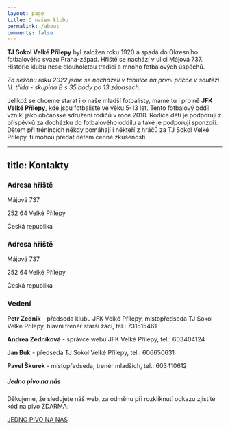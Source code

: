 ```yaml
---
layout: page
title: O našem klubu
permalink: /about
comments: false
---
```


<div class="row justify-content-between">
<div class="col-md-8 pr-5">

<p><b>TJ Sokol Velké Přílepy</b> byl založen roku 1920 a spadá do Okresního fotbalového svazu Praha-západ. Hřiště se nachází v ulici Májová 737. Historie klubu nese dlouholetou tradici a mnoho fotbalových úspěchů.</p>
  
<p><i>Za sezónu roku 2022 jsme se nacházeli v tabulce na první příčce v soutěži III. třída - skupina B s 35 body po 13 zápasech.</i></p>
  

<p>Jelikož se chceme starat i o naše mladší fotbalisty, máme tu i pro ně <b>JFK Velké Přílepy</b>, kde jsou fotbalisté ve věku 5-13 let. Tento fotbalový oddíl vznikl jako občanské sdružení rodičů v roce 2010. Rodiče dětí je podporují z příspěvků za docházku do fotbalového oddílu a také je podporují sponzoři. Dětem při trénincích někdy pomáhají i někteří z hráčů za TJ Sokol Velké Přílepy, ti mohou předat dětem cenné zkušenosti.</p>

</div>
  
---
title: Kontakty
---

<div class="row justify-content-between">
<div class="col-md-8 pr-5">

### Adresa hřiště
  <p>Májová 737</p>
  <p>252 64 Velké Přílepy</p>
  <p>Česká republika</p>
  
### Adresa hřiště
  <p>Májová 737</p>
  <p>252 64 Velké Přílepy</p>
  <p>Česká republika</p>

### Vedení
  <p><b>Petr Zedník</b> - předseda klubu JFK Velké Přílepy, místopředseda TJ Sokol Velké Přílepy, hlavní trenér starší žáci, tel.: 731515461</p>
  <p><b>Andrea Zedníková</b> - správce webu JFK Velké Přílepy, tel.: 603404124</p>
  <p><b>Jan Buk</b> - předseda TJ Sokol Velké Přílepy, tel.: 606650631</p>
  <p><b>Pavel Škurek</b> - místopředseda, trenér mladších, tel.: 603410612</p>


<div class="col-md-4">

<div class="sticky-top sticky-top-80">
<h5>Jedno pivo na nás</h5>

<p>Děkujeme, že sledujete náš web, za odměnu při rozkliknutí odkazu zjistíte kód na pivo ZDARMA.</p>
  

<a href="https://tynkagottwaldova.github.io/velke-prilepy/pivo" class="btn btn-danger">JEDNO PIVO NA NÁS</a>

</div>

